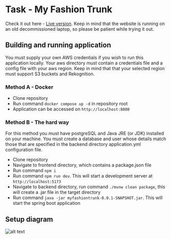 # Task - My Fashion Trunk
Check it out here - [Live version](https://myfashiontrunk.rhoopoe.com). Keep in mind that the website is running on an old decommissioned laptop, so please be patient while trying it out.
## Building and running application
You must supply your own AWS credentials if you wish to run this application locally. Your aws directory must contain a credentials file and a config file with your aws region. Keep in mind that that your selected region must support S3 buckets and Rekognition.
### Method A - Docker
- Clone repository
- Run command `docker compose up -d` in repository root
- Application can be accessed on `http://localhost:8080`
### Method B - The hard way
For this method you must have postgreSQL and Java JRE (or JDK) installed on your machine. You must create a database and user whose details match those that are specified in the backend directory application.yml configuration file. 
- Clone repository
- Navigate to frontend directory, which contains a package.json file
- Run command `npm i`
- Run command `npm run dev`. This will start a development server at `http://localhost:5173`
- Navigate to backend directory, run command `./mvnw clean package`, this will create a .jar file in the target directory
- Run command `java -jar myfashiontrunk-0.0.1-SNAPSHOT.jar`. This will start the spring boot application
## Setup diagram
![alt text](https://github.com/rkukutis/IBM-task/blob/master/diagram.jpg?raw=true)
